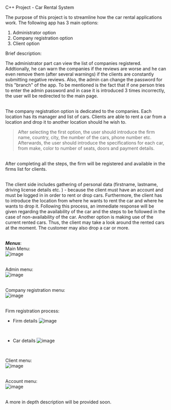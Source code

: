 C++ Project - Car Rental System

The purpose of this project is to streamline how the car rental applications work.
The following app has 3 main options:
  1. Administrator option
  2. Company registration option
  3. Client option


Brief description:

The administrator part can view the list of companies registered. Addtionally, he can warn the companies if the reviews are worse and he can even remove them (after several warnings) if the clients are constantly submitting negative reviews. Also, the admin can change the password for this "branch" of the app. To be mentioned is the fact that if one person tries to enter the admin password and in case it is introduced 3 times incorrectly, the user will be redirected to the main page. <br/><br/>

The company registration option is dedicated to the companies. Each location has its manager and list of cars. Clients are able to rent a car from a location and drop it to another location should he wish to. <br/>
>After selecting the first option, the user should introduce the firm name, country, city, the number of the cars, phone number etc. Afterwards, the user should introduce the specifications for each car, from make, color to number of seats, doors and payment details. 
<br/>
After completing all the steps, the firm will be registered and available in the firms list for clients. <br/><br/>

The client side includes gathering of personal data (firstname, lastname, driving license details etc. ) - because the client must have an account and must be logged in in order to rent or drop cars. Furthermore, the client has to introduce the location from where he wants to rent the car and where he wants to drop it. Following this process, an immediate response will be given regarding the availability of the car and the steps to be followed in the case of non-availability of the car. Another option is making use of the current rented cars. Thus, the client may take a look around the rented cars at the moment. The customer may also drop a car or more. <br/><br/>

 
***Menus***:<br/>
Main Menu: <br/>
![image](https://user-images.githubusercontent.com/92984942/176542706-4f157ed1-3dee-4957-a495-e0ffe55e0827.png)
<br/><br/>

Admin menu: <br/>
![image](https://user-images.githubusercontent.com/92984942/176543558-5baea659-ba42-49c6-8c45-ecb749ba2fb3.png)
<br/><br/>

Company registration menu: <br/>
![image](https://user-images.githubusercontent.com/92984942/176543736-b1ba8a79-fd5d-4671-9738-c92fd7ca8244.png)
<br/><br/>

Firm registration process: <br/>
 - Firm details
 ![image](https://user-images.githubusercontent.com/92984942/176544989-a95d2b34-45ea-4687-a24c-8caa32137150.png)
<br/>

 - Car details
 ![image](https://user-images.githubusercontent.com/92984942/176545380-4976d1ef-d0a4-4948-a313-ad219ef2bcdf.png)
<br/>

Client menu: <br/>
![image](https://user-images.githubusercontent.com/92984942/176546010-b426156d-5fb2-4213-b6a5-e0835e91b78e.png)
<br/><br/>

Account menu: <br/>
![image](https://user-images.githubusercontent.com/92984942/176546310-b973fc68-60d4-4cdc-aca6-05e66a0b096f.png)
<br/><br/>


A more in depth description will be provided soon. 






 
